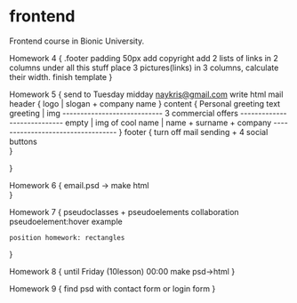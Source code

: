 # frontend
Frontend course in Bionic University.

Homework 4 {
	.footer padding 50px
	add copyright
	add 2 lists of links in 2 columns
	under all this stuff place 3 pictures(links) in 3 columns, calculate their width.
	finish template
}

Homework 5 { send to Tuesday midday naykris@gmail.com
	write html mail
	header {
		logo | slogan + company name
	}
	content {
		Personal greeting
		text greeting | img
		----------------------------
		3 commercial offers
		----------------------------
		empty		| img of cool name
					| name + surname + company
		----------------------------------
	}
	footer {
		turn off mail sending
	+ 4 social buttons		
	}	

}

Homework 6 {
	email.psd -> make html	
}

Homework 7 {
	pseudoclasses + pseudoelements collaboration
	pseudoelement:hover example

	position homework: rectangles 
}

Homework 8 {
	until Friday (10lesson) 00:00 make psd->html
}

Homework 9 {
	find psd with contact form or login form
}